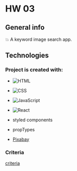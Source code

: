 # HW 03


## General info

:boom: A keyword image search app.



## Technologies


### Project is created with:

- ![HTML](https://img.shields.io/badge/-HTML-05122A?style=flat&logo=HTML5)&nbsp;

- ![CSS](https://img.shields.io/badge/-CSS-05122A?style=flat&logo=CSS3&logoColor=1572B6)&nbsp;
 
- ![JavaScript](https://img.shields.io/badge/-JavaScript-05122A?style=flat&logo=javascript)&nbsp;

- ![React](https://badges.aleen42.com/src/react.svg )

- styled components

- propTypes

- [Pixabay](https://pixabay.com/api/docs/ )

 
### Criteria
[criteria](https://github.com/goitacademy/react-homework/blob/master/homework-03/image-finder/README.pl.md )
